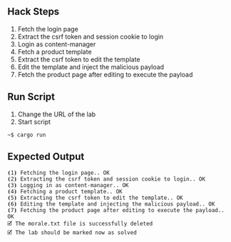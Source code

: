 ## Hack Steps

1. Fetch the login page
2. Extract the csrf token and session cookie to login
3. Login as content-manager
4. Fetch a product template
5. Extract the csrf token to edit the template
6. Edit the template and inject the malicious payload
7. Fetch the product page after editing to execute the payload

## Run Script

1. Change the URL of the lab
2. Start script

```
~$ cargo run
```

## Expected Output

```
⦗1⦘ Fetching the login page.. OK
⦗2⦘ Extracting the csrf token and session cookie to login.. OK
⦗3⦘ Logging in as content-manager.. OK
⦗4⦘ Fetching a product template.. OK
⦗5⦘ Extracting the csrf token to edit the template.. OK
⦗6⦘ Editing the template and injecting the malicious payload.. OK
⦗7⦘ Fetching the product page after editing to execute the payload.. OK
🗹 The morale.txt file is successfully deleted
🗹 The lab should be marked now as solved
```
